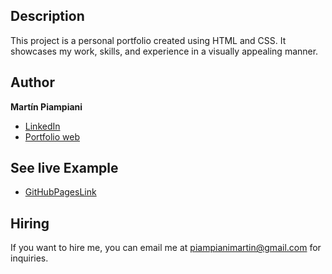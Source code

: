 ## Description
This project is a personal portfolio created using HTML and CSS. It showcases my work, skills, and experience in a visually appealing manner.

## Author
**Martín Piampiani**

* [LinkedIn](https://www.linkedin.com/in/martin-piampiani)
* [Portfolio web](https://1pampu.github.io/my-portfolio/)

## See live Example
- [GitHubPagesLink](https://1pampu.github.io/my-portfolio/)

## Hiring
If you want to hire me, you can email me at piampianimartin@gmail.com for inquiries.
